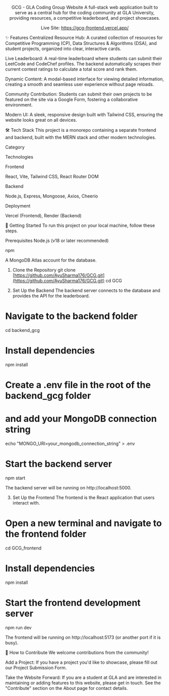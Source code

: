 <div align="center">

GCG - GLA Coding Group Website
A full-stack web application built to serve as a central hub for the coding community at GLA University, providing resources, a competitive leaderboard, and project showcases.

Live Site: https://gcg-frontend.vercel.app/ <!-- Replace with your actual live URL -->

</div>

✨ Features
Centralized Resource Hub: A curated collection of resources for Competitive Programming (CP), Data Structures & Algorithms (DSA), and student projects, organized into clear, interactive cards.

Live Leaderboard: A real-time leaderboard where students can submit their LeetCode and CodeChef profiles. The backend automatically scrapes their current contest ratings to calculate a total score and rank them.

Dynamic Content: A modal-based interface for viewing detailed information, creating a smooth and seamless user experience without page reloads.

Community Contribution: Students can submit their own projects to be featured on the site via a Google Form, fostering a collaborative environment.

Modern UI: A sleek, responsive design built with Tailwind CSS, ensuring the website looks great on all devices.

🛠️ Tech Stack
This project is a monorepo containing a separate frontend and backend, built with the MERN stack and other modern technologies.

Category

Technologies

Frontend

React, Vite, Tailwind CSS, React Router DOM

Backend

Node.js, Express, Mongoose, Axios, Cheerio

Deployment

Vercel (Frontend), Render (Backend)

🚀 Getting Started
To run this project on your local machine, follow these steps.

Prerequisites
Node.js (v18 or later recommended)

npm

A MongoDB Atlas account for the database.

1. Clone the Repository
git clone [https://github.com/AyuSharma176/GCG.git](https://github.com/AyuSharma176/GCG.git)
cd GCG

2. Set Up the Backend
The backend server connects to the database and provides the API for the leaderboard.

# Navigate to the backend folder
cd backend_gcg

# Install dependencies
npm install

# Create a .env file in the root of the backend_gcg folder
# and add your MongoDB connection string
echo "MONGO_URI=your_mongodb_connection_string" > .env

# Start the backend server
npm start

The backend server will be running on http://localhost:5000.

3. Set Up the Frontend
The frontend is the React application that users interact with.

# Open a new terminal and navigate to the frontend folder
cd GCG_frontend

# Install dependencies
npm install

# Start the frontend development server
npm run dev

The frontend will be running on http://localhost:5173 (or another port if it is busy).

🤝 How to Contribute
We welcome contributions from the community!

Add a Project: If you have a project you'd like to showcase, please fill out our Project Submission Form.

Take the Website Forward: If you are a student at GLA and are interested in maintaining or adding features to this website, please get in touch. See the "Contribute" section on the About page for contact details.
